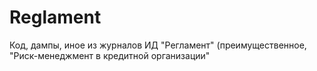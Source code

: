 # Reglament
Код, дампы, иное из журналов ИД "Регламент" (преимущественное, "Риск-менеджмент в кредитной организации"
